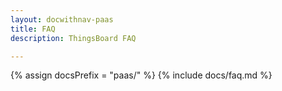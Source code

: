 ```yaml
---
layout: docwithnav-paas
title: FAQ
description: ThingsBoard FAQ

---
```


{% assign docsPrefix = "paas/" %}
{% include docs/faq.md %}
